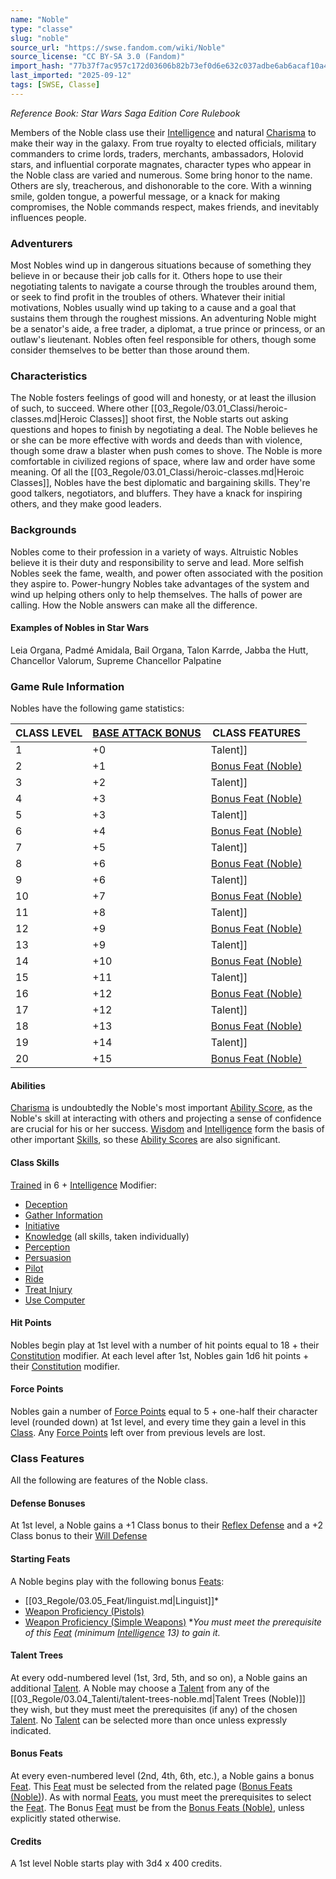 ```yaml
---
name: "Noble"
type: "classe"
slug: "noble"
source_url: "https://swse.fandom.com/wiki/Noble"
source_license: "CC BY-SA 3.0 (Fandom)"
import_hash: "77b37f7ac957c172d03606b82b73ef0d6e632c037adbe6ab6acaf10a42df147e"
last_imported: "2025-09-12"
tags: [SWSE, Classe]
---
```

*Reference Book: Star Wars Saga Edition Core Rulebook*

Members of the Noble class use their [Intelligence](https://swse.fandom.com/wiki/Intelligence) and natural [Charisma](https://swse.fandom.com/wiki/Charisma) to make their way in the galaxy. From true royalty to elected officials, military commanders to crime lords, traders, merchants, ambassadors, Holovid stars, and influential corporate magnates, character types who appear in the Noble class are varied and numerous. Some bring honor to the name. Others are sly, treacherous, and dishonorable to the core. With a winning smile, golden tongue, a powerful message, or a knack for making compromises, the Noble commands respect, makes friends, and inevitably influences people.

### Adventurers
Most Nobles wind up in dangerous situations because of something they believe in or because their job calls for it. Others hope to use their negotiating talents to navigate a course through the troubles around them, or seek to find profit in the troubles of others. Whatever their initial motivations, Nobles usually wind up taking to a cause and a goal that sustains them through the roughest missions. An adventuring Noble might be a senator's aide, a free trader, a diplomat, a true prince or princess, or an outlaw's lieutenant. Nobles often feel responsible for others, though some consider themselves to be better than those around them.

### Characteristics
The Noble fosters feelings of good will and honesty, or at least the illusion of such, to succeed. Where other [[03_Regole/03.01_Classi/heroic-classes.md|Heroic Classes]] shoot first, the Noble starts out asking questions and hopes to finish by negotiating a deal. The Noble believes he or  she can be more effective with words and deeds than with violence, though some draw a blaster when push comes to shove. The Noble is more comfortable in civilized regions of space, where law and order have some meaning. Of all the [[03_Regole/03.01_Classi/heroic-classes.md|Heroic Classes]], Nobles have the best diplomatic and bargaining skills. They're good talkers, negotiators, and bluffers. They have a knack for inspiring others, and they make good leaders.

### Backgrounds
Nobles come to their profession in a variety of ways. Altruistic Nobles believe it is their duty and responsibility to serve and lead. More selfish Nobles seek the fame, wealth, and power often associated with the position they aspire to. Power-hungry Nobles take advantages of the system and wind up helping others only to help themselves. The halls of power are calling. How the Noble answers can make all the difference.

#### **Examples of Nobles in Star Wars**
Leia Organa, Padmé Amidala, Bail Organa, Talon Karrde, Jabba the Hutt, Chancellor Valorum, Supreme Chancellor Palpatine

### Game Rule Information
Nobles have the following game statistics:

| CLASS LEVEL | [BASE ATTACK BONUS](https://swse.fandom.com/wiki/BASE_ATTACK_BONUS) | CLASS FEATURES |
| --- | --- | --- |
| 1 | <nowiki>+0</nowiki> | Talent]] |
| 2 | <nowiki>+1</nowiki> | [Bonus Feat (Noble)](https://swse.fandom.com/wiki/Bonus_Feat_(Noble)) |
| 3 | <nowiki>+2</nowiki> | Talent]] |
| 4 | <nowiki>+3</nowiki> | [Bonus Feat (Noble)](https://swse.fandom.com/wiki/Bonus_Feat_(Noble)) |
| 5 | <nowiki>+3</nowiki> | Talent]] |
| 6 | <nowiki>+4</nowiki> | [Bonus Feat (Noble)](https://swse.fandom.com/wiki/Bonus_Feat_(Noble)) |
| 7 | <nowiki>+5</nowiki> | Talent]] |
| 8 | <nowiki>+6</nowiki> | [Bonus Feat (Noble)](https://swse.fandom.com/wiki/Bonus_Feat_(Noble)) |
| 9 | <nowiki>+6</nowiki> | Talent]] |
| 10 | <nowiki>+7</nowiki> | [Bonus Feat (Noble)](https://swse.fandom.com/wiki/Bonus_Feat_(Noble)) |
| 11 | <nowiki>+8</nowiki> | Talent]] |
| 12 | <nowiki>+9</nowiki> | [Bonus Feat (Noble)](https://swse.fandom.com/wiki/Bonus_Feat_(Noble)) |
| 13 | <nowiki>+9</nowiki> | Talent]] |
| 14 | <nowiki>+10</nowiki> | [Bonus Feat (Noble)](https://swse.fandom.com/wiki/Bonus_Feat_(Noble)) |
| 15 | <nowiki>+11</nowiki> | Talent]] |
| 16 | <nowiki>+12</nowiki> | [Bonus Feat (Noble)](https://swse.fandom.com/wiki/Bonus_Feat_(Noble)) |
| 17 | <nowiki>+12</nowiki> | Talent]] |
| 18 | <nowiki>+13</nowiki> | [Bonus Feat (Noble)](https://swse.fandom.com/wiki/Bonus_Feat_(Noble)) |
| 19 | <nowiki>+14</nowiki> | Talent]] |
| 20 | <nowiki>+15</nowiki> | [Bonus Feat (Noble)](https://swse.fandom.com/wiki/Bonus_Feat_(Noble)) |

#### **Abilities**
[Charisma](https://swse.fandom.com/wiki/Charisma) is undoubtedly the Noble's most important [Ability Score](https://swse.fandom.com/wiki/Ability_Score), as the Noble's skill at interacting with others and projecting a sense of confidence are crucial for his or her success. [Wisdom](https://swse.fandom.com/wiki/Wisdom) and [Intelligence](https://swse.fandom.com/wiki/Intelligence) form the basis of other important [Skills](https://swse.fandom.com/wiki/Skills), so these [Ability Scores](https://swse.fandom.com/wiki/Ability_Scores) are also significant.

#### **Class Skills**
[Trained](https://swse.fandom.com/wiki/Trained) in 6 + [Intelligence](https://swse.fandom.com/wiki/Intelligence) Modifier: 
- [Deception](https://swse.fandom.com/wiki/Deception)
- [Gather Information](https://swse.fandom.com/wiki/Gather_Information)
- [Initiative](https://swse.fandom.com/wiki/Initiative)
- [Knowledge](https://swse.fandom.com/wiki/Knowledge) (all skills, taken individually)
- [Perception](https://swse.fandom.com/wiki/Perception)
- [Persuasion](https://swse.fandom.com/wiki/Persuasion)
- [Pilot](https://swse.fandom.com/wiki/Pilot)
- [Ride](https://swse.fandom.com/wiki/Ride)
- [Treat Injury](https://swse.fandom.com/wiki/Treat_Injury)
- [Use Computer](https://swse.fandom.com/wiki/Use_Computer)

#### **Hit Points**
Nobles begin play at 1st level with a number of hit points equal to 18 + their [Constitution](https://swse.fandom.com/wiki/Constitution) modifier. At each level after 1st, Nobles gain 1d6 hit points + their [Constitution](https://swse.fandom.com/wiki/Constitution) modifier.

#### **Force Points**
Nobles gain a number of [Force Points](https://swse.fandom.com/wiki/Force_Points) equal to 5 + one-half their character level (rounded down) at 1st level, and every time they gain a level in this [Class](https://swse.fandom.com/wiki/Class). Any [Force Points](https://swse.fandom.com/wiki/Force_Points) left over from previous levels are lost.

### Class Features
All the following are features of the Noble class.

#### **Defense Bonuses**
At 1st level, a Noble gains a +1 Class bonus to their [Reflex Defense](https://swse.fandom.com/wiki/Reflex_Defense) and a +2 Class bonus to their [Will Defense](https://swse.fandom.com/wiki/Will_Defense)

#### **Starting Feats**
A Noble begins play with the following bonus [Feats](https://swse.fandom.com/wiki/Feats):
- [[03_Regole/03.05_Feat/linguist.md|Linguist]]*
- [Weapon Proficiency (Pistols)](https://swse.fandom.com/wiki/Weapon_Proficiency_(Pistols))
- [Weapon Proficiency (Simple Weapons)](https://swse.fandom.com/wiki/Weapon_Proficiency_(Simple_Weapons))
**You must meet the prerequisite of this [Feat](https://swse.fandom.com/wiki/Feat) (minimum [Intelligence](https://swse.fandom.com/wiki/Intelligence) 13) to gain it.*

#### **Talent Trees**
At every odd-numbered level (1st, 3rd, 5th, and so on), a Noble gains an additional [Talent](https://swse.fandom.com/wiki/Talent). A Noble may choose a [Talent](https://swse.fandom.com/wiki/Talent) from any of the [[03_Regole/03.04_Talenti/talent-trees-noble.md|Talent Trees (Noble)]] they wish, but they must meet the prerequisites (if any) of the chosen [Talent](https://swse.fandom.com/wiki/Talent). No [Talent](https://swse.fandom.com/wiki/Talent) can be selected more than once unless expressly indicated.
#### **Bonus Feats**
At every even-numbered level (2nd, 4th, 6th, etc.), a Noble gains a bonus [Feat](https://swse.fandom.com/wiki/Feat). This [Feat](https://swse.fandom.com/wiki/Feat) must be selected from the related page ([Bonus Feats (Noble)](https://swse.fandom.com/wiki/Bonus_Feats_(Noble))). As with normal [Feats](https://swse.fandom.com/wiki/Feats), you must meet the prerequisites to select the [Feat](https://swse.fandom.com/wiki/Feat). The Bonus [Feat](https://swse.fandom.com/wiki/Feat) must be from the [Bonus Feats (Noble)](https://swse.fandom.com/wiki/Bonus_Feats_(Noble)), unless explicitly stated otherwise.
#### **Credits**
A 1st level Noble starts play with 3d4 x 400 credits.